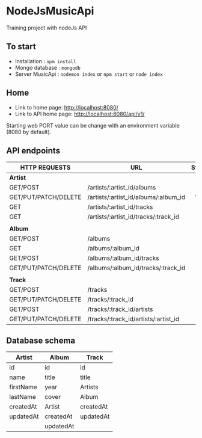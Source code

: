 # NodeJsMusicApi
Training project with nodeJs API

## To start

 - Installation : `npm install`
 - Mongo database : `mongodb`
 - Server MusicApi : `nodemon index` or `npm start` or `node index`
 
## Home

 - Link to home page: [http://localhost:8080/](http://localhost:8080/)
 - Link to API home page: [http://localhost:8080/api/v1/](http://localhost:8080/api/v1/)
 
Starting web PORT value can be change with an environment variable (8080 by default).

## API endpoints

| HTTP REQUESTS        | URL                                  | Status |
| ---                  | ---                                  | :---:  |
| **Artist** |
| GET/POST             | /artists/:artist_id/albums           | OK     |
| GET/PUT/PATCH/DELETE | /artists/:artist_id/albums/:album_id | WIP    |
| GET                  | /artists/:artist_id/tracks           |        |
| GET                  | /artists/:artist_id/tracks/:track_id |        |
||
| **Album** |
| GET/POST             | /albums                              | OK     |
| GET                  | /albums/:album_id                    | OK     |
| GET/POST             | /albums/:album_id/tracks             |        |
| GET/PUT/PATCH/DELETE | /albums/:album_id/tracks/:track_id   |        |
||
| **Track** |
| GET/POST             | /tracks                              |        |
| GET/PUT/PATCH/DELETE | /tracks/:track_id                    |        |
| GET/POST             | /tracks/:track_id/artists            |        |
| GET/PUT/PATCH/DELETE | /tracks/:track_id/artists/:artist_id |        |

## Database schema

| Artist    | Album     | Track     |
| ---       | ---       | ---       |
| id        | id        | id        |
| name      | title     | title     |
| firstName | year      | Artists   |
| lastName  | cover     | Album     |
| createdAt | Artist    | createdAt |
| updatedAt | createdAt | updatedAt |
|           | updatedAt |           |